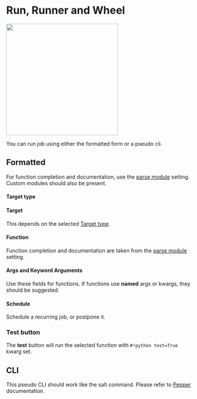 # Run, Runner and Wheel

<img height="300" src="../../images/settings.png">

You can run job using either the formatted form or a pseudo cli.

## Formatted

For function completion and documentation, use the [parse module](settings.md#parse-modules) setting. Custom modules should also be present.

#### Target type


#### Target

This depends on the selected [Target type](#target-type).

#### Function

Function completion and documentation are taken from the [parse module](settings.md#parse-modules) setting.

#### Args and Keyword Arguments

Use these fields for functions. If functions use **named** args or kwargs, they should be suggested.

#### Schedule

Schedule a recurring job, or postpone it.

### Test button

The **test** button will run the selected function with `#!python test=True` kwarg set.

## CLI

This pseudo CLI should work like the salt command. Please refer to [Pepper](https://github.com/saltstack/pepper) documentation.